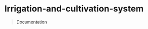 # Irrigation-and-cultivation-system
>[Documentation](https://github.com/Eng-Omar-Hussein/Irrigation-and-cultivation-system/blob/new/Embedded%20Smart%20Plant%20Irrigation%20System.pdf)
